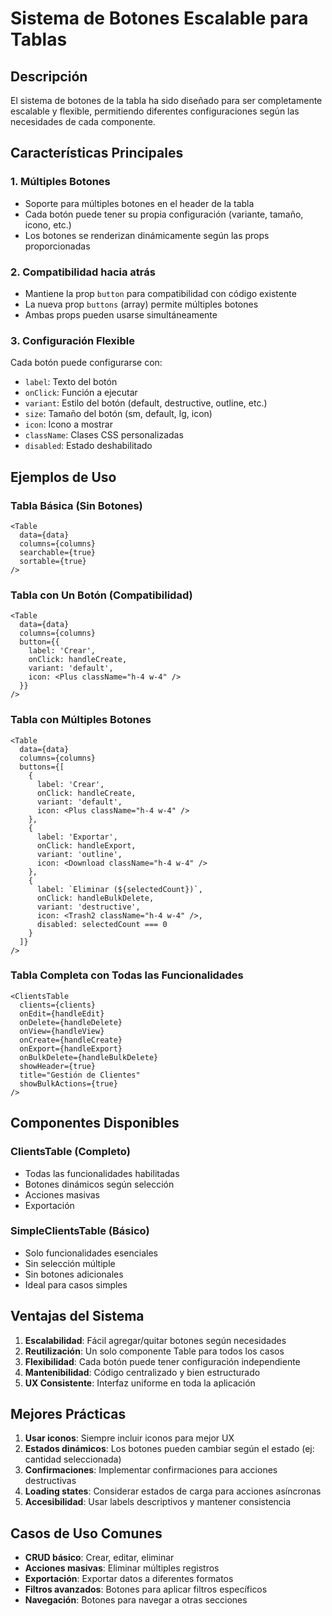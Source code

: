 # Sistema de Botones Escalable para Tablas

## Descripción

El sistema de botones de la tabla ha sido diseñado para ser completamente escalable y flexible, permitiendo diferentes configuraciones según las necesidades de cada componente.

## Características Principales

### 1. Múltiples Botones
- Soporte para múltiples botones en el header de la tabla
- Cada botón puede tener su propia configuración (variante, tamaño, icono, etc.)
- Los botones se renderizan dinámicamente según las props proporcionadas

### 2. Compatibilidad hacia atrás
- Mantiene la prop `button` para compatibilidad con código existente
- La nueva prop `buttons` (array) permite múltiples botones
- Ambas props pueden usarse simultáneamente

### 3. Configuración Flexible
Cada botón puede configurarse con:
- `label`: Texto del botón
- `onClick`: Función a ejecutar
- `variant`: Estilo del botón (default, destructive, outline, etc.)
- `size`: Tamaño del botón (sm, default, lg, icon)
- `icon`: Icono a mostrar
- `className`: Clases CSS personalizadas
- `disabled`: Estado deshabilitado

## Ejemplos de Uso

### Tabla Básica (Sin Botones)
```tsx
<Table
  data={data}
  columns={columns}
  searchable={true}
  sortable={true}
/>
```

### Tabla con Un Botón (Compatibilidad)
```tsx
<Table
  data={data}
  columns={columns}
  button={{
    label: 'Crear',
    onClick: handleCreate,
    variant: 'default',
    icon: <Plus className="h-4 w-4" />
  }}
/>
```

### Tabla con Múltiples Botones
```tsx
<Table
  data={data}
  columns={columns}
  buttons={[
    {
      label: 'Crear',
      onClick: handleCreate,
      variant: 'default',
      icon: <Plus className="h-4 w-4" />
    },
    {
      label: 'Exportar',
      onClick: handleExport,
      variant: 'outline',
      icon: <Download className="h-4 w-4" />
    },
    {
      label: `Eliminar (${selectedCount})`,
      onClick: handleBulkDelete,
      variant: 'destructive',
      icon: <Trash2 className="h-4 w-4" />,
      disabled: selectedCount === 0
    }
  ]}
/>
```

### Tabla Completa con Todas las Funcionalidades
```tsx
<ClientsTable
  clients={clients}
  onEdit={handleEdit}
  onDelete={handleDelete}
  onView={handleView}
  onCreate={handleCreate}
  onExport={handleExport}
  onBulkDelete={handleBulkDelete}
  showHeader={true}
  title="Gestión de Clientes"
  showBulkActions={true}
/>
```

## Componentes Disponibles

### ClientsTable (Completo)
- Todas las funcionalidades habilitadas
- Botones dinámicos según selección
- Acciones masivas
- Exportación

### SimpleClientsTable (Básico)
- Solo funcionalidades esenciales
- Sin selección múltiple
- Sin botones adicionales
- Ideal para casos simples

## Ventajas del Sistema

1. **Escalabilidad**: Fácil agregar/quitar botones según necesidades
2. **Reutilización**: Un solo componente Table para todos los casos
3. **Flexibilidad**: Cada botón puede tener configuración independiente
4. **Mantenibilidad**: Código centralizado y bien estructurado
5. **UX Consistente**: Interfaz uniforme en toda la aplicación

## Mejores Prácticas

1. **Usar iconos**: Siempre incluir iconos para mejor UX
2. **Estados dinámicos**: Los botones pueden cambiar según el estado (ej: cantidad seleccionada)
3. **Confirmaciones**: Implementar confirmaciones para acciones destructivas
4. **Loading states**: Considerar estados de carga para acciones asíncronas
5. **Accesibilidad**: Usar labels descriptivos y mantener consistencia

## Casos de Uso Comunes

- **CRUD básico**: Crear, editar, eliminar
- **Acciones masivas**: Eliminar múltiples registros
- **Exportación**: Exportar datos a diferentes formatos
- **Filtros avanzados**: Botones para aplicar filtros específicos
- **Navegación**: Botones para navegar a otras secciones

